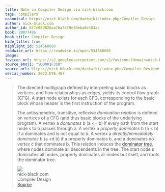 ```yaml
---
title: Note on Compiler Design via nick-black.com
tags: compilers
canonical: https://nick-black.com/dankwiki/index.php/Compiler_Design
author: nick-black.com
author_id: 677c08d826aa7ba74f9e30eba8e483ac
book: 28077486
book_title: Compiler Design
hide_title: true
highlight_id: 534568080
readwise_url: https://readwise.io/open/534568080
image:
favicon_url: https://s2.googleusercontent.com/s2/favicons?domain=nick-black.com
source_emoji: "\U0001F310"
source_url: https://nick-black.com/dankwiki/index.php/Compiler_Design#:~:text=The%20directed%20multigraph,the%20dominator%20tree.
serial_number: 2023.NTE.467
---
```

> The directed multigraph defined by interpreting basic blocks as vertices, and flow relationships as edges, yields its control flow graph (CFG). A start node exists for each CFG, corresponding to the basic block whose header is the first instruction of the program.
> 
> The antisymmetric, transitive, reflexive *domination relation* is defined on vertices of a CFG (and thus basic blocks of the underlying program). A vertex a *dominates* b (a <= b) if every path from the start node s to b passes through a. A vertex a *properly dominates* b (a < b) if a dominates and is not equal to b. A vertex a *directly/immediately dominates* b (a <d b) if a properly dominates b, and a dominates no vertex c that dominates b. This relation induces the [dominator tree](https://nick-black.com/dankwiki/index.php/Trees), where nodes dominate all descendents in the tree. The start node s dominates all nodes, properly dominates all nodes but itself, and roots the dominator tree.
> <div class="quoteback-footer"><div class="quoteback-avatar"><img class="mini-favicon" src="https://s2.googleusercontent.com/s2/favicons?domain=nick-black.com"></div><div class="quoteback-metadata"><div class="metadata-inner"><span style="display:none">FROM:</span><div aria-label="nick-black.com" class="quoteback-author"> nick-black.com</div><div aria-label="Compiler Design" class="quoteback-title"> Compiler Design</div></div></div><div class="quoteback-backlink"><a target="_blank" aria-label="go to the full text of this quotation" rel="noopener" href="https://nick-black.com/dankwiki/index.php/Compiler_Design#:~:text=The%20directed%20multigraph,the%20dominator%20tree." class="quoteback-arrow"> Source</a></div></div>
